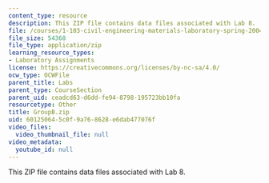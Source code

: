 ```yaml
---
content_type: resource
description: This ZIP file contains data files associated with Lab 8.
file: /courses/1-103-civil-engineering-materials-laboratory-spring-2004/601250645c0f9a768628e6dab477076f_GroupB.zip
file_size: 54368
file_type: application/zip
learning_resource_types:
- Laboratory Assignments
license: https://creativecommons.org/licenses/by-nc-sa/4.0/
ocw_type: OCWFile
parent_title: Labs
parent_type: CourseSection
parent_uid: ceadcd63-d6dd-fe94-8798-195723bb10fa
resourcetype: Other
title: GroupB.zip
uid: 60125064-5c0f-9a76-8628-e6dab477076f
video_files:
  video_thumbnail_file: null
video_metadata:
  youtube_id: null
---
```

This ZIP file contains data files associated with Lab 8.